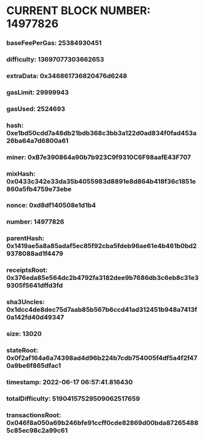 # CURRENT BLOCK NUMBER: 14977826

### baseFeePerGas: 25384930451
### difficulty: 13697077303662653
### extraData: 0x346861736820476d6248
### gasLimit: 29999943
### gasUsed: 2524693
### hash: 0xe1bd50cdd7a48db21bdb368c3bb3a122d0ad834f0fad453a26ba64a7d6800a61
### miner: 0xB7e390864a90b7b923C9f9310C6F98aafE43F707
### mixHash: 0x0433c342e33da35b4055983d8891e8d864b418f36c1851e860a5fb4759e73ebe
### nonce: 0xd8df140508e1d1b4
### number: 14977826
### parentHash: 0x1419ae5a8a85adaf5ec85f92cba5fdeb96ae61e4b461b0bd29378088ad1f4479
### receiptsRoot: 0x376eda85e564dc2b4792fa3182dee9b7686db3c6eb8c31e39305f5641dffd3fd
### sha3Uncles: 0x1dcc4de8dec75d7aab85b567b6ccd41ad312451b948a7413f0a142fd40d49347
### size: 13020
### stateRoot: 0x0f2af164a6a74398ad4d96b224b7cdb754005f4df5a4f2f470a9be6f865dfac1
### timestamp: 2022-06-17 06:57:41.816430
### totalDifficulty: 51904157529509062517659
### transactionsRoot: 0x046f8a050a69b246bfe91ccff0cde82869d00bda872654885c85ec98c2a99c61
